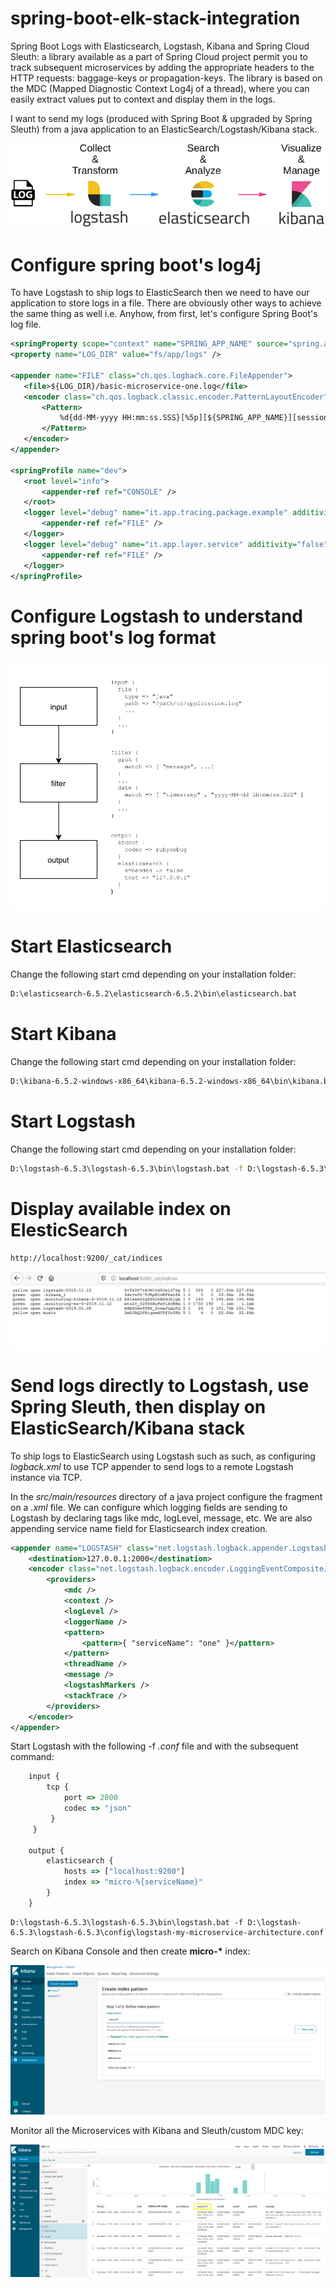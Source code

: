 # spring-boot-elk-stack-integration
Spring Boot Logs with Elasticsearch, Logstash, Kibana and Spring Cloud Sleuth: a library available as a part of Spring Cloud project permit you to track subsequent microservices by adding the appropriate headers to the HTTP requests: baggage-keys or propagation-keys. The library is based on the MDC (Mapped Diagnostic Context Log4j of a thread), where you can easily extract values put to context 
and display them in the logs.

I want to send my logs (produced with Spring Boot & upgraded by Spring Sleuth) from a java application to an ElasticSearch/Logstash/Kibana stack. 

![image](https://github.com/antoniopaolacci/spring-boot-elk-stack-integration/blob/master/img/log-on-elk-architecture.png)

# Configure spring boot's log4j #

To have Logstash to ship logs to ElasticSearch then we need to have our application to store logs in a file. 
There are obviously other ways to achieve the same thing as well i.e. Anyhow, from first, let's configure Spring Boot's log file.

 ```xml
<springProperty scope="context" name="SPRING_APP_NAME" source="spring.application.name"/>
<property name="LOG_DIR" value="fs/app/logs" />
 
<appender name="FILE" class="ch.qos.logback.core.FileAppender">
	<file>${LOG_DIR}/basic-microservice-one.log</file>
	<encoder class="ch.qos.logback.classic.encoder.PatternLayoutEncoder">
		<Pattern>
			%d{dd-MM-yyyy HH:mm:ss.SSS}[%5p][${SPRING_APP_NAME}][session-id=%X{session-id}][parentSpanId=%X{X-B3-ParentSpanId}][traceId=%X{X-B3-TraceId}][spanId=%X{X-B3-SpanId}][spanExport=%X{X-Span-Export}][%c{36}::%L::%M] -- %m%n
		</Pattern>
	</encoder>
</appender>

<springProfile name="dev">
	<root level="info">
		<appender-ref ref="CONSOLE" />
	</root>	
	<logger level="debug" name="it.app.tracing.package.example" additivity="false">
		<appender-ref ref="FILE" />
	</logger>
	<logger level="debug" name="it.app.layer.service" additivity="false">
		<appender-ref ref="FILE" />
	</logger>
</springProfile>
 ```


# Configure Logstash to understand spring boot's log format #

![image](https://github.com/antoniopaolacci/spring-boot-elk-stack-integration/blob/master/img/logstash-config.png)


# Start Elasticsearch #

Change the following start cmd depending on your installation folder:

```bat
D:\elasticsearch-6.5.2\elasticsearch-6.5.2\bin\elasticsearch.bat
```
 
# Start Kibana #

Change the following start cmd depending on your installation folder:

```bat
D:\kibana-6.5.2-windows-x86_64\kibana-6.5.2-windows-x86_64\bin\kibana.bat
```

# Start Logstash #

Change the following start cmd depending on your installation folder:

```bat
D:\logstash-6.5.3\logstash-6.5.3\bin\logstash.bat -f D:\logstash-6.5.3\logstash-6.5.3\config\spring-boot-elk-stack-integration.conf
```

# Display available index on ElesticSearch #

```
http://localhost:9200/_cat/indices
```

![image](https://github.com/antoniopaolacci/spring-boot-elk-stack-integration/blob/master/img/elk-index.png)


# Send logs directly to Logstash, use Spring Sleuth, then display on ElasticSearch/Kibana stack

To ship logs to ElasticSearch using Logstash such as such, as configuring <i>logback.xml</i> to use TCP appender to send logs to a remote Logstash instance via TCP. 

In the <i>src/main/resources</i> directory of a java project configure the fragment on a <i>.xml</i> file. We can configure which logging fields are sending 
to Logstash by declaring tags like mdc, logLevel, message, etc. We are also appending service name field for Elasticsearch index creation.

```xml
<appender name="LOGSTASH" class="net.logstash.logback.appender.LogstashTcpSocketAppender">
	<destination>127.0.0.1:2000</destination>
	<encoder class="net.logstash.logback.encoder.LoggingEventCompositeJsonEncoder">
		<providers>
			<mdc />
			<context />
			<logLevel />
			<loggerName />
			<pattern>
				<pattern>{ "serviceName": "one" }</pattern>
			</pattern>
			<threadName />
			<message />
			<logstashMarkers />
			<stackTrace />
		</providers>
	</encoder>
</appender>
```

Start Logstash with the following -f <i>.conf</i> file and with the subsequent command:

```js
	input {
	    tcp {
	        port => 2000 
			codec => "json"
	     }
	 }

	output {
	    elasticsearch {
	        hosts => ["localhost:9200"] 
			index => "micro-%{serviceName}"
	    }
	}
```


```
D:\logstash-6.5.3\logstash-6.5.3\bin\logstash.bat -f D:\logstash-6.5.3\logstash-6.5.3\config\logstash-my-microservice-architecture.conf
```

Search on Kibana Console and then create <b>micro-*</b> index:

![image](https://github.com/antoniopaolacci/spring-boot-elk-stack-integration/blob/master/img/kibana-index.png)

Monitor all the Microservices with Kibana and Sleuth/custom MDC key:

![image](https://github.com/antoniopaolacci/spring-boot-elk-stack-integration/blob/master/img/monitoring-architecture-with-kibana.png)


